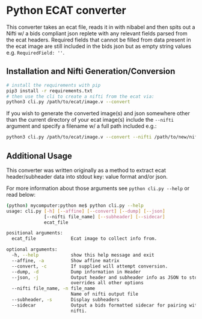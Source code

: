 # Python ECAT converter

This converter takes an ecat file, reads it in with nibabel and then spits out a Nifti w/ a bids compliant json
replete with any relevant fields parsed from the ecat headers. Required fields that cannot be filled from data present
in the ecat image are still included in the bids json but as empty string values e.g. `RequiredField: ''`.

## Installation and Nifti Generation/Conversion

```bash
# install the requirements with pip
pip3 install -r requirements.txt
# then use the cli to create a nifti from the ecat via:
python3 cli.py /path/to/ecat/image.v --convert
```

If you wish to generate the converted image(s) and json somewhere other than the current directory of your ecat image(s)
include the `--nifti` argument and specify a filename w/ a full path included e.g.:

```bash
python3 cli.py /path/to/ecat/image.v --convert --nifti /path/to/new/nifti
```

## Additional Usage

This converter was written originally as a method to extract ecat header/subheader data into stdout key: value format 
and/or json.

For more information about those arguments see `python cli.py --help` or read below:

```bash
(python) mycomputer:python me$ python cli.py --help
usage: cli.py [-h] [--affine] [--convert] [--dump] [--json]
              [--nifti file_name] [--subheader] [--sidecar]
              ecat_file

positional arguments:
  ecat_file             Ecat image to collect info from.

optional arguments:
  -h, --help            show this help message and exit
  --affine, -a          Show affine matrix
  --convert, -c         If supplied will attempt conversion.
  --dump, -d            Dump information in Header
  --json, -j            Output header and subheader info as JSON to stdout,
                        overrides all other options
  --nifti file_name, -n file_name
                        Name of nifti output file
  --subheader, -s       Display subheaders
  --sidecar             Output a bids formatted sidecar for pairing with a
                        nifti.
```